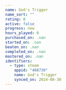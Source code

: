 ```yaml
---
name: God's Trigger
name_sort: ""
rating: 0
active: false
progress: new
hours_played: 0
purchased_on: .nan
started_on: .nan
beaten_on: .nan
completed_on: .nan
mastered_on: .nan
identifiers:
  - type: steam
    appid: "488730"
    name: God's Trigger
    synced_on: 2024-08-30
---
```

